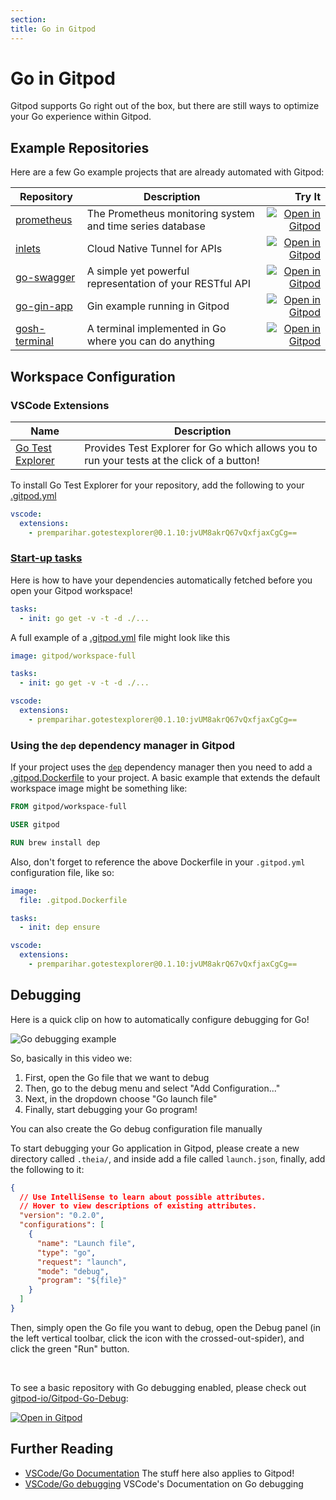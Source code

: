 ```yaml
---
section:
title: Go in Gitpod
---
```


<script context="module">
  export const prerender = true;
</script>

# Go in Gitpod

Gitpod supports Go right out of the box, but there are still ways to optimize your Go experience within Gitpod.

## Example Repositories

Here are a few Go example projects that are already automated with Gitpod:

<div class="table-container">

| Repository                                             | Description                                               |                                                                                                                        Try It |
| ------------------------------------------------------ | --------------------------------------------------------- | ----------------------------------------------------------------------------------------------------------------------------: |
| [prometheus](https://github.com/prometheus/prometheus) | The Prometheus monitoring system and time series database | [![Open in Gitpod](https://gitpod.io/button/open-in-gitpod.svg)](https://gitpod.io/#https://github.com/prometheus/prometheus) |
| [inlets](https://github.com/inlets/inlets)             | Cloud Native Tunnel for APIs                              |         [![Open in Gitpod](https://gitpod.io/button/open-in-gitpod.svg)](https://gitpod.io/#https://github.com/inlets/inlets) |
| [go-swagger](https://github.com/go-swagger/go-swagger) | A simple yet powerful representation of your RESTful API  | [![Open in Gitpod](https://gitpod.io/button/open-in-gitpod.svg)](https://gitpod.io/#https://github.com/go-swagger/go-swagger) |
| [go-gin-app](https://github.com/gitpod-io/go-gin-app)  | Gin example running in Gitpod                             |  [![Open in Gitpod](https://gitpod.io/button/open-in-gitpod.svg)](https://gitpod.io/#https://github.com/gitpod-io/go-gin-app) |
| [gosh-terminal](https://github.com/gosh-terminal/gosh) | A terminal implemented in Go where you can do anything    |    [![Open in Gitpod](https://gitpod.io/button/open-in-gitpod.svg)](https://gitpod.io/#https://github.com/gosh-terminal/gosh) |

</div>

## Workspace Configuration

### VSCode Extensions

<div class="table-container">

| Name                                                                                               | Description                                                                                |
| -------------------------------------------------------------------------------------------------- | ------------------------------------------------------------------------------------------ |
| [Go Test Explorer](https://marketplace.visualstudio.com/items?itemName=premparihar.gotestexplorer) | Provides Test Explorer for Go which allows you to run your tests at the click of a button! |

</div>

To install Go Test Explorer for your repository, add the following to your [.gitpod.yml](/docs/config-gitpod-file)

```YAML
vscode:
  extensions:
    - premparihar.gotestexplorer@0.1.10:jvUM8akrQ67vQxfjaxCgCg==
```

### **[Start-up tasks](/docs/config-start-tasks)**

Here is how to have your dependencies automatically fetched before you open your Gitpod workspace!

```yaml
tasks:
  - init: go get -v -t -d ./...
```

A full example of a [.gitpod.yml](/docs/config-gitpod-file) file might look like this

```yaml
image: gitpod/workspace-full

tasks:
  - init: go get -v -t -d ./...

vscode:
  extensions:
    - premparihar.gotestexplorer@0.1.10:jvUM8akrQ67vQxfjaxCgCg==
```

### Using the `dep` dependency manager in Gitpod

If your project uses the [`dep`](https://golang.github.io/dep/) dependency manager then you need to add a [.gitpod.Dockerfile](/docs/config-docker) to your project. A basic example that extends the default workspace image might be something like:

```dockerfile
FROM gitpod/workspace-full

USER gitpod

RUN brew install dep
```

Also, don't forget to reference the above Dockerfile in your `.gitpod.yml` configuration file, like so:

```YAML
image:
  file: .gitpod.Dockerfile

tasks:
  - init: dep ensure

vscode:
  extensions:
    - premparihar.gotestexplorer@0.1.10:jvUM8akrQ67vQxfjaxCgCg==
```

## Debugging

Here is a quick clip on how to automatically configure debugging for Go!

![Go debugging example](../../../static/images/docs/GoDebug.gif)

So, basically in this video we:

1. First, open the Go file that we want to debug
2. Then, go to the debug menu and select "Add Configuration..."
3. Next, in the dropdown choose "Go launch file"
4. Finally, start debugging your Go program!

You can also create the Go debug configuration file manually

To start debugging your Go application in Gitpod, please create a new directory called `.theia/`, and inside add a file called `launch.json`, finally, add the following to it:

```json
{
  // Use IntelliSense to learn about possible attributes.
  // Hover to view descriptions of existing attributes.
  "version": "0.2.0",
  "configurations": [
    {
      "name": "Launch file",
      "type": "go",
      "request": "launch",
      "mode": "debug",
      "program": "${file}"
    }
  ]
}
```

Then, simply open the Go file you want to debug, open the Debug panel (in the left vertical toolbar, click the icon with the crossed-out-spider), and click the green "Run" button.

<br>

To see a basic repository with Go debugging enabled, please check out [gitpod-io/Gitpod-Go-Debug](https://github.com/gitpod-io/Gitpod-Go-Debug):

[![Open in Gitpod](https://gitpod.io/button/open-in-gitpod.svg)](https://gitpod.io/#https://github.com/gitpod-io/Gitpod-Go-Debug)

## Further Reading

- [VSCode/Go Documentation](https://code.visualstudio.com/docs/languages/go) The stuff here also applies to Gitpod!
- [VSCode/Go debugging](https://github.com/Microsoft/vscode-go/wiki/Debugging-Go-code-using-VS-Code) VSCode's Documentation on Go debugging
